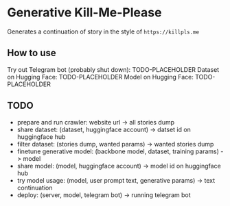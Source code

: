 # Generative Kill-Me-Please

Generates a continuation of story in the style of `https://killpls.me`


## How to use

Try out Telegram bot (probably shut down): TODO-PLACEHOLDER
Dataset on Hugging Face: TODO-PLACEHOLDER
Model on Hugging Face: TODO-PLACEHOLDER


## TODO
- prepare and run crawler: website url -> all stories dump
- share dataset: (dataset, huggingface account) -> datset id on huggingface hub
- filter dataset: (stories dump, wanted params) -> wanted stories dump
- finetune generative model: (backbone model, dataset, training params) -> model
- share model: (model, huggingface account) -> model id on huggingface hub
- try model usage: (model, user prompt text, generative params) -> text continuation
- deploy: (server, model, telegram bot) -> running telegram bot

